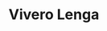 ---
title: "Vivero Lenga"
url: /san-carlos-de-bariloche/vivero-lenga/
shop: centro de jardinería
---